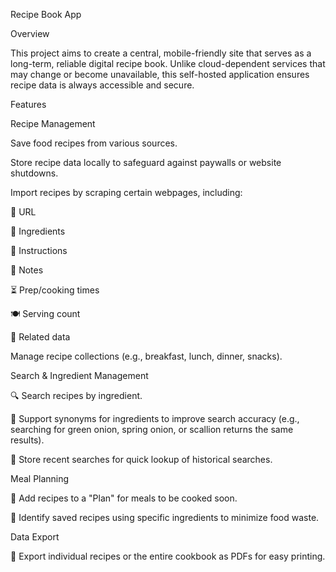 Recipe Book App

Overview

This project aims to create a central, mobile-friendly site that serves as a long-term, reliable digital recipe book. Unlike cloud-dependent services that may change or become unavailable, this self-hosted application ensures recipe data is always accessible and secure.

Features

Recipe Management

Save food recipes from various sources.

Store recipe data locally to safeguard against paywalls or website shutdowns.

Import recipes by scraping certain webpages, including:

📌 URL

🥕 Ingredients

📖 Instructions

📝 Notes

⏳ Prep/cooking times

🍽️ Serving count

🔗 Related data

Manage recipe collections (e.g., breakfast, lunch, dinner, snacks).

Search & Ingredient Management

🔍 Search recipes by ingredient.

🔄 Support synonyms for ingredients to improve search accuracy (e.g., searching for green onion, spring onion, or scallion returns the same results).

📌 Store recent searches for quick lookup of historical searches.

Meal Planning

📅 Add recipes to a "Plan" for meals to be cooked soon.

🛒 Identify saved recipes using specific ingredients to minimize food waste.

Data Export

📄 Export individual recipes or the entire cookbook as PDFs for easy printing.

